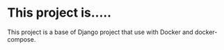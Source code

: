 # This project is.....
This project is a base of Django project that use with Docker and docker-compose.
